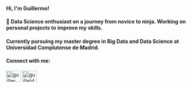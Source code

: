 <h4 align="left">Hi, I'm Guillermo!</h4>
<h4 align="left">🚀 Data Science enthusiast on a journey from novice to ninja. Working on personal projects to improve my skills.</h4>

<h4 align="left"> Currently pursuing my master degree in Big Data and Data Science at Universidad Complutense de Madrid.

<h4 align="left">Connect with me:</h4>
<p align="left">
<a href="https://linkedin.com/in/guillermo-lodeiro-dell-iaconi" target="blank"><img align="center" src="https://raw.githubusercontent.com/rahuldkjain/github-profile-readme-generator/master/src/images/icons/Social/linked-in-alt.svg" alt="guillermo-lodeiro-dell-iaconi" height="30" width="40" /></a>
<a href="https://www.hackerrank.com/guilleldas" target="blank"><img align="center" src="https://raw.githubusercontent.com/rahuldkjain/github-profile-readme-generator/master/src/images/icons/Social/hackerrank.svg" alt="guilleldas" height="30" width="40" /></a>
</p>

